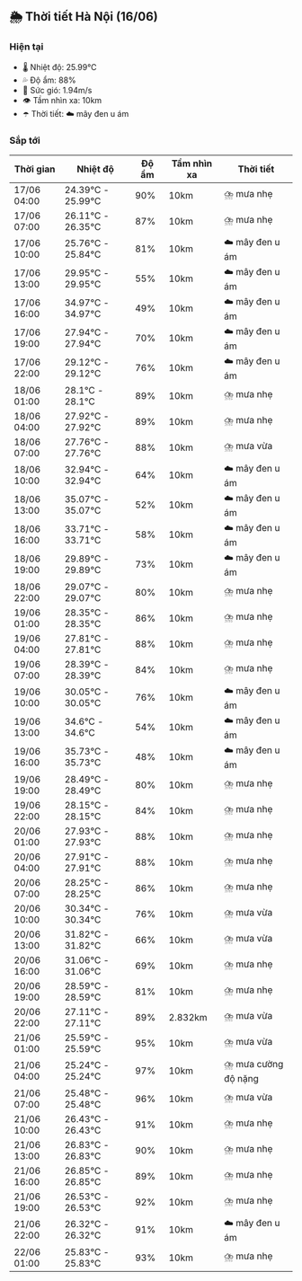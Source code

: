 ## 🌦️ Thời tiết Hà Nội (16/06)

### Hiện tại

- 🌡️ Nhiệt độ: 25.99℃
- 💦 Độ ẩm: 88%
- 💨 Sức gió: 1.94m/s
- 👁️ Tầm nhìn xa: 10km
- ☂️ Thời tiết: ☁️ mây đen u ám

### Sắp tới

| Thời gian | Nhiệt độ | Độ ẩm | Tầm nhìn xa | Thời tiết |
| --- | --- | --- | --- | --- |
| 17/06 04:00 | 24.39℃ - 25.99℃ | 90% | 10km | ⛈️ mưa nhẹ |
| 17/06 07:00 | 26.11℃ - 26.35℃ | 87% | 10km | ⛈️ mưa nhẹ |
| 17/06 10:00 | 25.76℃ - 25.84℃ | 81% | 10km | ☁️ mây đen u ám |
| 17/06 13:00 | 29.95℃ - 29.95℃ | 55% | 10km | ☁️ mây đen u ám |
| 17/06 16:00 | 34.97℃ - 34.97℃ | 49% | 10km | ☁️ mây đen u ám |
| 17/06 19:00 | 27.94℃ - 27.94℃ | 70% | 10km | ☁️ mây đen u ám |
| 17/06 22:00 | 29.12℃ - 29.12℃ | 76% | 10km | ☁️ mây đen u ám |
| 18/06 01:00 | 28.1℃ - 28.1℃ | 89% | 10km | ⛈️ mưa nhẹ |
| 18/06 04:00 | 27.92℃ - 27.92℃ | 89% | 10km | ⛈️ mưa nhẹ |
| 18/06 07:00 | 27.76℃ - 27.76℃ | 88% | 10km | ⛈️ mưa vừa |
| 18/06 10:00 | 32.94℃ - 32.94℃ | 64% | 10km | ☁️ mây đen u ám |
| 18/06 13:00 | 35.07℃ - 35.07℃ | 52% | 10km | ☁️ mây đen u ám |
| 18/06 16:00 | 33.71℃ - 33.71℃ | 58% | 10km | ☁️ mây đen u ám |
| 18/06 19:00 | 29.89℃ - 29.89℃ | 73% | 10km | ☁️ mây đen u ám |
| 18/06 22:00 | 29.07℃ - 29.07℃ | 80% | 10km | ⛈️ mưa nhẹ |
| 19/06 01:00 | 28.35℃ - 28.35℃ | 86% | 10km | ⛈️ mưa nhẹ |
| 19/06 04:00 | 27.81℃ - 27.81℃ | 88% | 10km | ⛈️ mưa nhẹ |
| 19/06 07:00 | 28.39℃ - 28.39℃ | 84% | 10km | ⛈️ mưa nhẹ |
| 19/06 10:00 | 30.05℃ - 30.05℃ | 76% | 10km | ☁️ mây đen u ám |
| 19/06 13:00 | 34.6℃ - 34.6℃ | 54% | 10km | ☁️ mây đen u ám |
| 19/06 16:00 | 35.73℃ - 35.73℃ | 48% | 10km | ☁️ mây đen u ám |
| 19/06 19:00 | 28.49℃ - 28.49℃ | 80% | 10km | ⛈️ mưa nhẹ |
| 19/06 22:00 | 28.15℃ - 28.15℃ | 84% | 10km | ⛈️ mưa nhẹ |
| 20/06 01:00 | 27.93℃ - 27.93℃ | 88% | 10km | ⛈️ mưa nhẹ |
| 20/06 04:00 | 27.91℃ - 27.91℃ | 88% | 10km | ⛈️ mưa nhẹ |
| 20/06 07:00 | 28.25℃ - 28.25℃ | 86% | 10km | ⛈️ mưa nhẹ |
| 20/06 10:00 | 30.34℃ - 30.34℃ | 76% | 10km | ⛈️ mưa vừa |
| 20/06 13:00 | 31.82℃ - 31.82℃ | 66% | 10km | ⛈️ mưa vừa |
| 20/06 16:00 | 31.06℃ - 31.06℃ | 69% | 10km | ⛈️ mưa nhẹ |
| 20/06 19:00 | 28.59℃ - 28.59℃ | 81% | 10km | ⛈️ mưa nhẹ |
| 20/06 22:00 | 27.11℃ - 27.11℃ | 89% | 2.832km | ⛈️ mưa vừa |
| 21/06 01:00 | 25.59℃ - 25.59℃ | 95% | 10km | ⛈️ mưa vừa |
| 21/06 04:00 | 25.24℃ - 25.24℃ | 97% | 10km | ⛈️ mưa cường độ nặng |
| 21/06 07:00 | 25.48℃ - 25.48℃ | 96% | 10km | ⛈️ mưa vừa |
| 21/06 10:00 | 26.43℃ - 26.43℃ | 91% | 10km | ⛈️ mưa nhẹ |
| 21/06 13:00 | 26.83℃ - 26.83℃ | 90% | 10km | ⛈️ mưa nhẹ |
| 21/06 16:00 | 26.85℃ - 26.85℃ | 89% | 10km | ⛈️ mưa nhẹ |
| 21/06 19:00 | 26.53℃ - 26.53℃ | 92% | 10km | ⛈️ mưa nhẹ |
| 21/06 22:00 | 26.32℃ - 26.32℃ | 91% | 10km | ☁️ mây đen u ám |
| 22/06 01:00 | 25.83℃ - 25.83℃ | 93% | 10km | ⛈️ mưa nhẹ |
